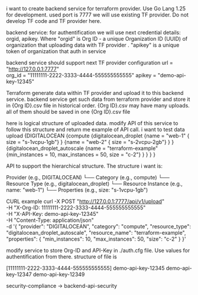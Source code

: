 i want to create backend service for terraform provider.
Use Go Lang 1.25 for development.
used port is 7777
we will use existing TF provider. Do not develop TF code and TF provider here.

backend service:
for authentification we will use next credential details: orgid, apikey. Where "orgid" is Org ID - a unique Organization ID (UUID) of organization that uploading data with TF provider . "apikey" is a unique token of organization that auth in service

backend service should support next TF provider configuration 
  url = "http://127.0.0.1:7777"         
  org_id = "11111111-2222-3333-4444-555555555555"
  apikey = "demo-api-key-12345"

Terraform generate data within TF provider and upload it to this backend service. 
backend service get such data from terraform provider and store it in {Org ID}.csv file in historical order.
{Org ID}.csv may have many uploads. all of them should be saved in one {Org ID}.csv file




here is logical structure of uploaded data. modify API of this service to follow this structure and return me example of  API call. i want to test data upload
{DIGITALOCEAN
    {compute
        {digitalocean_droplet
            {name    = "web-1" 
                { size    = "s-1vcpu-1gb"}
            }
            {name    = "web-2" 
                { size    = "s-2vcpu-2gb"}
            }
        }
        {digitalocean_droplet_autoscale
            {name = "terraform-example"
                {min_instances             = 10,  max_instances             = 50, size               = "c-2"}
            }
        }
    }
}

 API to support the hierarchical structure. The structure i want is:

  Provider (e.g., DIGITALOCEAN)
  └── Category (e.g., compute)
      └── Resource Type (e.g., digitalocean_droplet)
          └── Resource Instance (e.g., name: "web-1")
              └── Properties (e.g., size: "s-1vcpu-1gb")

CURL example 
 curl -X POST "http://127.0.0.1:7777/api/v1/upload" \
    -H "X-Org-ID: 11111111-2222-3333-4444-555555555555" \
    -H "X-API-Key: demo-api-key-12345" \
    -H "Content-Type: application/json" \
    -d '{
      "provider": "DIGITALOCEAN",
      "category": "compute",
      "resource_type": "digitalocean_droplet_autoscale",
      "resource_name": "terraform-example",
      "properties": {
        "min_instances": 10,
        "max_instances": 50,
        "size": "c-2"
      }
    }'




modify service to store Org-ID and API-Key in ./auth.cfg file. Use values for authentification from there. structure of file is 

[11111111-2222-3333-4444-555555555555]
demo-api-key-12345
demo-api-key-12347
demo-api-key-12349




security-compliance -> backend-api-security